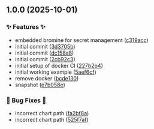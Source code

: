 ## 1.0.0 (2025-10-01)


### ✨ Features ✨

* embedded bromine for secret management ([c319acc](https://github.com/AtomiCloud/aldehyde.lithium/commit/c319acc8b92f0edde2a7133853fd1644928b5ccb))
* initial commit ([3d3705b](https://github.com/AtomiCloud/aldehyde.lithium/commit/3d3705b8397aa89559f03a6de852749c716027e2))
* initial commit ([dc158a8](https://github.com/AtomiCloud/aldehyde.lithium/commit/dc158a8c68262e679c5afb0c697af4cde28e6c87))
* initial commit ([2cb92c3](https://github.com/AtomiCloud/aldehyde.lithium/commit/2cb92c31abb1696c968144ebc675db8dc51c7a13))
* initial setup of docker CI ([227b2b4](https://github.com/AtomiCloud/aldehyde.lithium/commit/227b2b457a321c582eaefdc8870697ed292a3787))
* initial working example ([5aef6cf](https://github.com/AtomiCloud/aldehyde.lithium/commit/5aef6cf3f89890d2a6302356a28d07ca118e9d85))
* remove docker ([bcde130](https://github.com/AtomiCloud/aldehyde.lithium/commit/bcde130577d39cc378034d1021c5d3391f2154ef))
* snapshot ([e7b058e](https://github.com/AtomiCloud/aldehyde.lithium/commit/e7b058eeb5aaa7a52bdf65166cc73bb49dae0eb1))


### 🐛 Bug Fixes 🐛

* incorrect chart path ([fa2bf8a](https://github.com/AtomiCloud/aldehyde.lithium/commit/fa2bf8a6e3d4552930660e50c98a74be6a5a2a4a))
* incorrect chart path ([525f7af](https://github.com/AtomiCloud/aldehyde.lithium/commit/525f7af03cff2b20f069f0bf89fdf2acb151fac2))
